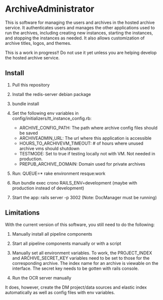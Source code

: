 # ArchiveAdministrator

This is software for managing the users and archives in the hosted archive
service. It authenticates users and manages the other applications used to run
the archives, including creating new instances, starting the instances, and
stopping the instances as needed. It also allows customization of archive
titles, logos, and themes.

This is a work in progress!! Do not use it yet unless you are helping develop
the hosted archive service.


## Install

1. Pull this repository

2. Install the redis-server debian package

3. bundle install

4. Set the following env variables in config/initializers/tt_instance_config.rb:

   * ARCHIVE_CONFIG_PATH: The path where archive config files should be saved
   * ARCHIVEADMIN_URL: The url where this application is accessible
   * HOURS_TO_ARCHIVEVM_TIMEOUT: # of hours where unused archive vms should shutdown
   * TESTMODE: Set to true if testing locally not with VM. Not needed in production.
   * PREPUB_ARCHIVE_DOMAIN: Domain used for private archives

5. Run: QUEUE=* rake environment resque:work

6. Run bundle exec crono RAILS_ENV=development
(maybe with production instead of development)

7. Start the app: rails server -p 3002 (Note: DocManager must be running)


## Limitations

With the current version of this software, you still need to do the following:

1. Manually install all pipeline components

2. Start all pipeline components manually or with a script

3. Manually set all environment variables. To work, the PROJECT_INDEX and
ARCHIVE_SECRET_KEY variables need to be set to those for the corresponding
archive. The index name for an archive is viewable on the interface. The
secret key needs to be gotten with rails console.

4. Run the OCR server manually

It does, however, create the DM project/data sources and elastic index
automatically as well as config files with env variables.
